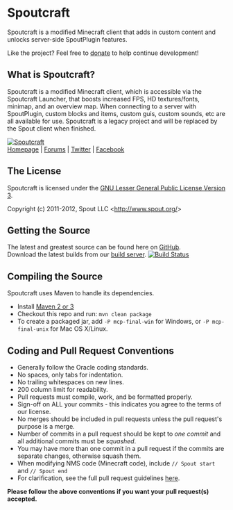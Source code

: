 Spoutcraft
==========
Spoutcraft is a modified Minecraft client that adds in custom content and unlocks server-side SpoutPlugin features.

Like the project? Feel free to [donate] to help continue development!

## What is Spoutcraft?
Spoutcraft is a modified Minecraft client, which is accessible via the Spoutcraft Launcher, that boosts increased FPS, HD textures/fonts, minimap, and an overview map. When connecting to a server with SpoutPlugin, custom blocks and items, custom guis, custom sounds, etc are all available for use. Spoutcraft is a legacy project and will be replaced by the Spout client when finished.

[![Spoutcraft][Logo]][Homepage]  
[Homepage] | [Forums] | [Twitter] | [Facebook]

## The License
Spoutcraft is licensed under the [GNU Lesser General Public License Version 3][License].

Copyright (c) 2011-2012, Spout LLC <<http://www.spout.org/>>

## Getting the Source
The latest and greatest source can be found here on [GitHub][Source].  
Download the latest builds from our [build server][Builds]. [![Build Status](http://build.spout.org/job/Spoutcraft/badge/icon)][Builds]  

## Compiling the Source
Spoutcraft uses Maven to handle its dependencies.

* Install [Maven 2 or 3](http://maven.apache.org/download.html)  
* Checkout this repo and run: `mvn clean package`
* To create a packaged jar, add `-P mcp-final-win` for Windows, or `-P mcp-final-unix` for Mac OS X/Linux.

## Coding and Pull Request Conventions
* Generally follow the Oracle coding standards.
* No spaces, only tabs for indentation.
* No trailing whitespaces on new lines.
* 200 column limit for readability.
* Pull requests must compile, work, and be formatted properly.
* Sign-off on ALL your commits - this indicates you agree to the terms of our license.
* No merges should be included in pull requests unless the pull request's purpose is a merge.
* Number of commits in a pull request should be kept to *one commit* and all additional commits must be *squashed*.
* You may have more than one commit in a pull request if the commits are separate changes, otherwise squash them.
* When modifying NMS code (Minecraft code), include `// Spout start` and `// Spout end`
* For clarification, see the full pull request guidelines [here](http://spout.in/prguide).

**Please follow the above conventions if you want your pull request(s) accepted.**

[Logo]: http://cdn.spout.org/spoutcraft-github.png
[Homepage]: http://www.spout.org
[Forums]: http://forums.spout.org
[License]: http://www.gnu.org/licenses/lgpl.html
[Source]: https://github.com/SpoutDev/Spoutcraft
[Builds]: http://build.spout.org/job/Spoutcraft
[Issues]: http://issues.spout.org/browse/SPOUTCRAFT
[Twitter]: http://spout.in/twitter
[Facebook]: http://spout.in/facebook
[Donate]: http://spout.in/donate
